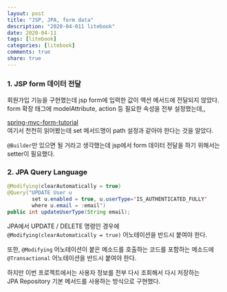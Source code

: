 ```yaml
---
layout: post
title: "JSP, JPA, form data"
description: "2020-04-011 litebook"
date: 2020-04-11
tags: [litebook]
categories: [litebook]
comments: true
share: true
--- 
```


### 1. JSP form 데이터 전달   
회원가입 기능을 구현했는데 jsp form에 입력한 값이 액션 메서드에 전달되지 않았다.         
form 확장 태그에 modelAttribute, action 등 필요한 속성을 전부 설정했는데,,       

[spring-mvc-form-tutorial](https://www.baeldung.com/spring-mvc-form-tutorial)        
여기서 천천히 읽어봤는데 set 메서드명이 path 설정과 같아야 한다는 것을 알았다.   

`@Builder`만 있으면 될 거라고 생각했는데 jsp에서 form 데이터 전달을 하기 위해서는 setter이 필요했다.    


### 2. JPA Query Language
```java 
@Modifying(clearAutomatically = true)
@Query("UPDATE User u 
        set u.enabled = true, u.userType='IS_AUTHENTICATED_FULLY' 
        where u.email = :email")
public int updateUserType(String email);
```  

JPA에서 UPDATE / DELETE 명령인 경우에     
`@Modifying(clearAutomatically = true)` 어노테이션을 반드시 붙여야 한다.        

또한, `@Modifying` 어노테이션이 붙은 메소드를 호출하는 코드를 포함하는 메소드에        
`@Transactional` 어노테이션을 반드시 붙여야 한다.     

하지만 이번 프로젝트에서는 사용자 정보를 전부 다시 조회해서 다시 저장하는      
JPA Repository 기본 메서드를 사용하는 방식으로 구현했다.     

